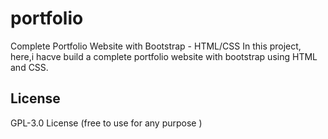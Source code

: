 # portfolio

Complete Portfolio Website with Bootstrap - HTML/CSS In this project,
here,i hacve build a complete portfolio website with bootstrap using HTML and CSS.


## License

GPL-3.0 License
(free to use for any purpose ) 
